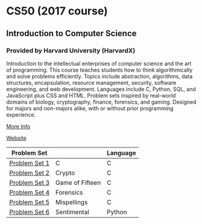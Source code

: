 # CS50 (2017 course)
##  Introduction to Computer Science
### Provided by Harvard University (HarvardX)

Introduction to the intellectual enterprises of computer science and the art of programming. This course teaches students how to think algorithmically and solve problems efficiently. Topics include abstraction, algorithms, data structures, encapsulation, resource management, security, software engineering, and web development. Languages include C, Python, SQL, and JavaScript plus CSS and HTML. Problem sets inspired by real-world domains of biology, cryptography, finance, forensics, and gaming. Designed for majors and non-majors alike, with or without prior programming experience.

[More Info](https://docs.cs50.net/2017/x/syllabus.html#problem-sets)

[Website](https://cs50.edx.org/)

| Problem Set                                                                    |                 | Language |
| -------------                                                                  | --------------- | -------- | 
| [Problem Set 1](https://github.com/kikoalmela/CS50-my_stuff/tree/master/pset1) | C               | C        |
| [Problem Set 2](https://github.com/kikoalmela/CS50-my_stuff/tree/master/pset2) | Crypto          | C        |
| [Problem Set 3](https://github.com/kikoalmela/CS50-my_stuff/tree/master/pset3) | Game of Fifteen | C        |
| [Problem Set 4](https://github.com/kikoalmela/CS50-my_stuff/tree/master/pset4) | Forensics       | C        |
| [Problem Set 5](https://github.com/kikoalmela/CS50-my_stuff/tree/master/pset5) | Mispellings     | C        |
| [Problem Set 6](https://github.com/kikoalmela/CS50-my_stuff/tree/master/pset6) | Sentimental     | Python   |

